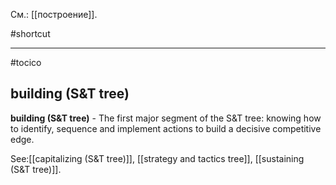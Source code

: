 См.: [[построение]].

#shortcut




<hr/>

#tocico

## building (S&T tree)

<b>building (S&T tree)</b> - The first major segment of the S&amp;T tree: knowing how to identify, sequence and implement actions to build a decisive competitive edge.  



See:[[capitalizing (S&T tree)]], [[strategy and tactics tree]], [[sustaining (S&T tree)]].
